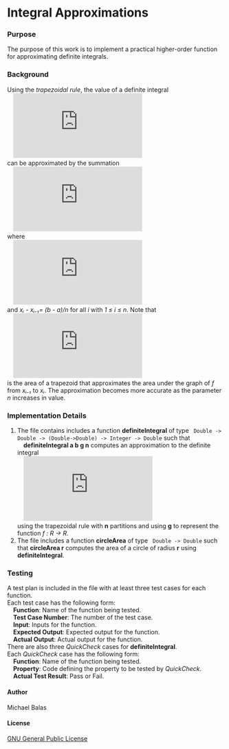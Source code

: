 # Integral Approximations
### Purpose
The purpose of this work is to implement a practical higher-order function for approximating definite integrals.
### Background
Using the *trapezoidal rule*, the value of a definite integral  <br />
&ensp;&ensp;![equation](https://latex.codecogs.com/gif.latex?%5Cint_%7Ba%7D%5E%7Bb%7Df%28x%29dx)  <br />
can be approximated by the summation  <br />
&ensp;&ensp;![equation](https://latex.codecogs.com/gif.latex?%5Csum_%7Bi%3D1%7D%5E%7Bn%7D%5Cfrac%7Bf%28x_%7Bi-1%7D%29%20&plus;%20f%28x_i%29%7D%7B2%7D*%5Cfrac%7Bb%20-%20a%7D%7Bn%7D)  <br />
where  <br />
&ensp;&ensp;![equation](https://latex.codecogs.com/gif.latex?a%20%3D%20x_0%20%3C%20x_1%20%3C%20%5Ccdots%20%3C%20x_n%20%3D%20b)  <br />
and *xᵢ - xᵢ₋₁= (b - a)/n* for all *i* with *1 ≤ i ≤ n*. Note that  <br />
&ensp;&ensp;![equation](https://latex.codecogs.com/gif.latex?%5Cfrac%7Bf%28x_%7Bi-1%7D%29%20&plus;%20f%28x_i%29%7D%7B2%7D*%5Cfrac%7Bb%20-%20a%7D%7Bn%7D)  <br />
is the area of a trapezoid that approximates the area under the graph of *f* from *xᵢ₋₁* to *xᵢ*. The approximation becomes more accurate as the parameter *n* increases in value.
### Implementation Details
1. The file contains includes a function **definiteIntegral** of type
``` Double -> Double -> (Double->Double) -> Integer -> Double```
such that <br />
&ensp;&ensp;**definiteIntegral a b g n**
computes an approximation to the definite integral  <br />
&ensp;&ensp;![equation](https://latex.codecogs.com/gif.latex?%5Cint_%7Ba%7D%5E%7Bb%7Df%28x%29dx)  <br />
using the trapezoidal rule with **n** partitions and using **g** to represent the function *f : R → R*. 
2. The file includes a function **circleArea** of type
``` Double -> Double```
such that **circleArea r** computes the area of a circle of radius **r** using **definiteIntegral**.
### Testing
A test plan is included in the file with at least three test cases for each function.<br />
Each test case has the following form:<br />
&ensp;&ensp;**Function**: Name of the function being tested.<br />
&ensp;&ensp;**Test Case Number**: The number of the test case.<br />
&ensp;&ensp;**Input**: Inputs for the function.<br />
&ensp;&ensp;**Expected Output**: Expected output for the function.<br />
&ensp;&ensp;**Actual Output**: Actual output for the function.<br />
There are also three *QuickCheck* cases for **definiteIntegral**.<br />
Each *QuickCheck* case has the following form:<br />
&ensp;&ensp;**Function**: Name of the function being tested.<br />
&ensp;&ensp;**Property**: Code defining the property to be tested by *QuickCheck*.<br />
&ensp;&ensp;**Actual Test Result**: Pass or Fail.<br />
#### Author
Michael Balas

#### License
[GNU General Public License](../LICENSE)
